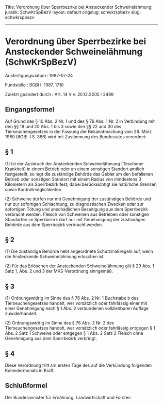Title: Verordnung über Sperrbezirke bei Ansteckender Schweinelähmung
jurabk: SchwKrSpBezV
layout: default
origslug: schwkrspbezv
slug: schwkrspbezv

---

# Verordnung über Sperrbezirke bei Ansteckender Schweinelähmung (SchwKrSpBezV)

Ausfertigungsdatum
:   1987-07-24

Fundstelle
:   BGBl I: 1987, 1710

Zuletzt geändert durch
:   Art. 14 V v. 20.12.2005 I 3499


## Eingangsformel

Auf Grund des § 10 Abs. 2 Nr. 1 und des § 79 Abs. 1 Nr. 2 in
Verbindung mit den §§ 18 und 20 Abs. 1 bis 3 sowie den §§ 22 und 30
des Tierseuchengesetzes in der Fassung der Bekanntmachung vom 28. März
1980 (BGBl. I S. 386) wird mit Zustimmung des Bundesrates verordnet:


## § 1

(1) Ist der Ausbruch der Ansteckenden Schweinelähmung (Teschener
Krankheit) in einem Betrieb oder an einem sonstigen Standort amtlich
festgestellt, so legt die zuständige Behörde das Gebiet um den
befallenen Betrieb oder sonstigen Standort mit einem Radius von
mindestens 3 Kilometern als Sperrbezirk fest; dabei berücksichtigt sie
natürliche Grenzen sowie Kontrollmöglichkeiten.

(2) Schweine dürfen nur mit Genehmigung der zuständigen Behörde und
nur zur sofortigen Schlachtung, zu diagnostischen Zwecken oder zur
sofortigen Tötung und unschädlichen Beseitigung aus dem Sperrbezirk
verbracht werden. Fleisch von Schweinen aus Betrieben oder sonstigen
Standorten im Sperrbezirk darf nur mit Genehmigung der zuständigen
Behörde aus dem Sperrbezirk verbracht werden.


## § 2

(1) Die zuständige Behörde hebt angeordnete Schutzmaßregeln auf, wenn
die Ansteckende Schweinelähmung erloschen ist.

(2) Für das Erlöschen der Ansteckenden Schweinelähmung gilt § 29 Abs.
1 Satz 1, Abs. 2 und 3 der MKS-Verordnung sinngemäß.


## § 3

(1) Ordnungswidrig im Sinne des § 76 Abs. 2 Nr. 1 Buchstabe b des
Tierseuchengesetzes handelt, wer vorsätzlich oder fahrlässig einer mit
einer Genehmigung nach § 1 Abs. 2 verbundenen vollziehbaren Auflage
zuwiderhandelt.

(2) Ordnungswidrig im Sinne des § 76 Abs. 2 Nr. 2 des
Tierseuchengesetzes handelt, wer vorsätzlich oder fahrlässig entgegen
§ 1 Abs. 2 Satz 1 Schweine oder entgegen § 1 Abs. 2 Satz 2 Fleisch
ohne Genehmigung aus dem Sperrbezirk verbringt.


## § 4

Diese Verordnung tritt am ersten Tage des auf die Verkündung folgenden
Kalendermonats in Kraft.


## Schlußformel

Der Bundesminister für Ernährung, Landwirtschaft und Forsten

